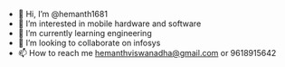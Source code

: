 - 👋 Hi, I’m @hemanth1681
- 👀 I’m interested in mobile hardware and software
- 🌱 I’m currently learning engineering
- 💞️ I’m looking to collaborate on infosys
- 📫 How to reach me hemanthviswanadha@gmail.com or 9618915642

<!---
hemanth1681/hemanth1681 is a ✨ special ✨ repository because its `README.md` (this file) appears on your GitHub profile.
You can click the Preview link to take a look at your changes.
--->

